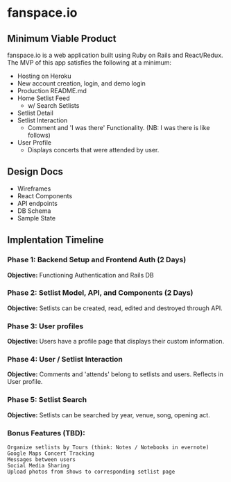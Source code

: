 # fanspace.io

[Heroku link]: heroku.com
[Trello link]: trello.com

## Minimum Viable Product

fanspace.io is a web application built using Ruby on Rails and React/Redux. The MVP of this app satisfies the following at a minimum:

* Hosting on Heroku
* New account creation, login, and demo login
* Production README.md
* Home Setlist Feed
    * w/ Search Setlists
* Setlist Detail
* Setlist Interaction
    * Comment and 'I was there' Functionality. (NB: I was there is like follows)
* User Profile
    * Displays concerts that were attended by user. 

## Design Docs

* Wireframes
* React Components
* API endpoints
* DB Schema
* Sample State

## Implentation Timeline

### Phase 1: Backend Setup and Frontend Auth (2 Days)
**Objective:** Functioning Authentication and Rails DB
### Phase 2: Setlist Model, API, and Components (2 Days)
**Objective:** Setlists can be created, read, edited and destroyed through API.
### Phase 3: User profiles
**Objective:** Users have a profile page that displays their custom information.
### Phase 4: User / Setlist Interaction
**Objective:** Comments and 'attends' belong to setlists and users. Reflects in User profile.
### Phase 5: Setlist Search
**Objective:** Setlists can be searched by year, venue, song, opening act.

### Bonus Features (TBD):
    Organize setlists by Tours (think: Notes / Notebooks in evernote)
    Google Maps Concert Tracking
    Messages between users
    Social Media Sharing
    Upload photos from shows to corresponding setlist page